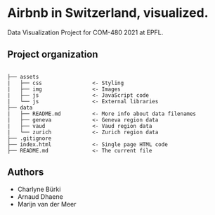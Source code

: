 # Airbnb in Switzerland, visualized.

Data Visualization Project for COM-480 2021 at EPFL.

## Project organization

```

├── assets
|   ├── css                <- Styling
|   ├── img                <- Images
|   ├── js                 <- JavaScript code
|   └── js                 <- External libraries
├── data
|   ├── README.md          <- More info about data filenames
|   ├── geneva             <- Geneva region data
|   ├── vaud               <- Vaud region data
|   └── zurich             <- Zurich region data
├── .gitignore
├── index.html             <- Single page HTML code
├── README.md              <- The current file
```

## Authors

* Charlyne Bürki
* Arnaud Dhaene
* Marijn van der Meer
